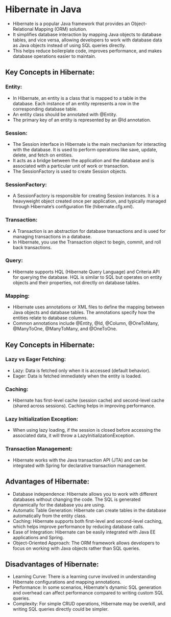 # Hibernate in Java

- Hibernate is a popular Java framework that provides an Object-Relational Mapping (ORM) solution.
- It simplifies database interaction by mapping Java objects to database tables, and vice versa, allowing developers to work with database data as Java objects instead of using SQL queries directly.
- This helps reduce boilerplate code, improves performance, and makes database operations easier to maintain.

## Key Concepts in Hibernate:

### Entity:
- In Hibernate, an entity is a class that is mapped to a table in the database. Each instance of an entity represents a row in the corresponding database table.
- An entity class should be annotated with @Entity.
- The primary key of an entity is represented by an @Id annotation.

### Session:
- The Session interface in Hibernate is the main mechanism for interacting with the database. It is used to perform operations like save, update, delete, and fetch on entities.
- It acts as a bridge between the application and the database and is associated with a particular unit of work or transaction.
- The SessionFactory is used to create Session objects.

### SessionFactory:
- A SessionFactory is responsible for creating Session instances. It is a heavyweight object created once per application, and typically managed through Hibernate’s configuration file (hibernate.cfg.xml).

### Transaction:
- A Transaction is an abstraction for database transactions and is used for managing transactions in a database.
- In Hibernate, you use the Transaction object to begin, commit, and roll back transactions.

### Query:
- Hibernate supports HQL (Hibernate Query Language) and Criteria API for querying the database. HQL is similar to SQL but operates on entity objects and their properties, not directly on database tables.

### Mapping:
- Hibernate uses annotations or XML files to define the mapping between Java objects and database tables. The annotations specify how the entities relate to database columns.
- Common annotations include @Entity, @Id, @Column, @OneToMany, @ManyToOne, @ManyToMany, and @OneToOne.

## Key Concepts in Hibernate:

### Lazy vs Eager Fetching:
- Lazy: Data is fetched only when it is accessed (default behavior).
- Eager: Data is fetched immediately when the entity is loaded.

### Caching:
- Hibernate has first-level cache (session cache) and second-level cache (shared across sessions). Caching helps in improving performance.

### Lazy Initialization Exception:
- When using lazy loading, if the session is closed before accessing the associated data, it will throw a LazyInitializationException.

### Transaction Management:
- Hibernate works with the Java transaction API (JTA) and can be integrated with Spring for declarative transaction management.

## Advantages of Hibernate:
- Database independence: Hibernate allows you to work with different databases without changing the code. The SQL is generated dynamically for the database you are using.
- Automatic Table Generation: Hibernate can create tables in the database automatically from the entity class.
- Caching: Hibernate supports both first-level and second-level caching, which helps improve performance by reducing database calls.
- Ease of Integration: Hibernate can be easily integrated with Java EE applications and Spring.
- Object-Oriented Approach: The ORM framework allows developers to focus on working with Java objects rather than SQL queries.

## Disadvantages of Hibernate:
- Learning Curve: There is a learning curve involved in understanding Hibernate configurations and mapping annotations.
- Performance: In some scenarios, Hibernate's dynamic SQL generation and overhead can affect performance compared to writing custom SQL queries.
- Complexity: For simple CRUD operations, Hibernate may be overkill, and writing SQL queries directly could be simpler.

